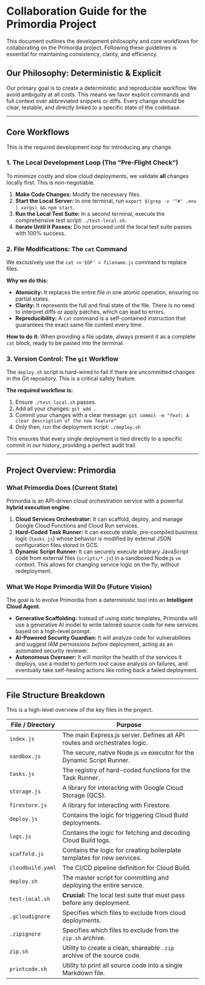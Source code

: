 # Collaboration Guide for the Primordia Project

This document outlines the development philosophy and core workflows for collaborating on the Primordia project. Following these guidelines is essential for maintaining consistency, clarity, and efficiency.

## Our Philosophy: Deterministic & Explicit

Our primary goal is to create a deterministic and reproducible workflow. We avoid ambiguity at all costs. This means we favor explicit commands and full context over abbreviated snippets or diffs. Every change should be clear, testable, and directly linked to a specific state of the codebase.

---

## Core Workflows

This is the required development loop for introducing any change.

### 1. The Local Development Loop (The "Pre-Flight Check")

To minimize costly and slow cloud deployments, we validate **all** changes locally first. This is non-negotiable.

1.  **Make Code Changes:** Modify the necessary files.
2.  **Start the Local Server:** In one terminal, run `export $(grep -v '^#' .env | xargs) && npm start`.
3.  **Run the Local Test Suite:** In a second terminal, execute the comprehensive test script: `./test-local.sh`.
4.  **Iterate Until It Passes:** Do not proceed until the local test suite passes with 100% success.

### 2. File Modifications: The `cat` Command

We exclusively use the `cat <<'EOF' > filename.js` command to replace files.

**Why we do this:**
- **Atomicity:** It replaces the entire file in one atomic operation, ensuring no partial states.
- **Clarity:** It represents the full and final state of the file. There is no need to interpret diffs or apply patches, which can lead to errors.
- **Reproducibility:** A `cat` command is a self-contained instruction that guarantees the exact same file content every time.

**How to do it:**
When providing a file update, always present it as a complete `cat` block, ready to be pasted into the terminal.

### 3. Version Control: The `git` Workflow

The `deploy.sh` script is hard-wired to fail if there are uncommitted changes in the Git repository. This is a critical safety feature.

**The required workflow is:**
1.  Ensure `./test-local.sh` passes.
2.  Add all your changes: `git add .`
3.  Commit your changes with a clear message: `git commit -m "feat: A clear description of the new feature"`
4.  Only then, run the deployment script: `./deploy.sh`

This ensures that every single deployment is tied directly to a specific commit in our history, providing a perfect audit trail.

---

## Project Overview: Primordia

### What Primordia Does (Current State)
Primordia is an API-driven cloud orchestration service with a powerful **hybrid execution engine**.

1.  **Cloud Services Orchestrator:** It can scaffold, deploy, and manage Google Cloud Functions and Cloud Run services.
2.  **Hard-Coded Task Runner:** It can execute stable, pre-compiled business logic (`tasks.js`) whose behavior is modified by external JSON configuration files stored in GCS.
3.  **Dynamic Script Runner:** It can securely execute arbitrary JavaScript code from external files (`scripts/*.js`) in a sandboxed Node.js `vm` context. This allows for changing service logic on the fly, without redeployment.

### What We Hope Primordia Will Do (Future Vision)
The goal is to evolve Primordia from a deterministic tool into an **Intelligent Cloud Agent**.

-   **Generative Scaffolding:** Instead of using static templates, Primordia will use a generative AI model to write tailored source code for new services based on a high-level prompt.
-   **AI-Powered Security Guardian:** It will analyze code for vulnerabilities and suggest IAM permissions *before* deployment, acting as an automated security reviewer.
-   **Autonomous Overseer:** It will monitor the health of the services it deploys, use a model to perform root cause analysis on failures, and eventually take self-healing actions like rolling back a failed deployment.

---

## File Structure Breakdown

This is a high-level overview of the key files in the project.

| File / Directory   | Purpose                                                                        |
| ------------------ | ------------------------------------------------------------------------------ |
| `index.js`         | The main Express.js server. Defines all API routes and orchestrates logic.     |
| `sandbox.js`       | The secure, native Node.js `vm` executor for the Dynamic Script Runner.        |
| `tasks.js`         | The registry of hard-coded functions for the Task Runner.                      |
| `storage.js`       | A library for interacting with Google Cloud Storage (GCS).                     |
| `firestore.js`     | A library for interacting with Firestore.                                      |
| `deploy.js`        | Contains the logic for triggering Cloud Build deployments.                     |
| `logs.js`          | Contains the logic for fetching and decoding Cloud Build logs.                 |
| `scaffold.js`      | Contains the logic for creating boilerplate templates for new services.        |
| `cloudbuild.yaml`  | The CI/CD pipeline definition for Cloud Build.                                 |
| `deploy.sh`        | The master script for committing and deploying the entire service.             |
| `test-local.sh`    | **Crucial:** The local test suite that must pass before any deployment.        |
| `.gcloudignore`    | Specifies which files to exclude from cloud deployments.                       |
| `.zipignore`       | Specifies which files to exclude from the `zip.sh` archive.                    |
| `zip.sh`           | Utility to create a clean, shareable `.zip` archive of the source code.        |
| `printcode.sh`     | Utility to print all source code into a single Markdown file.                  |
